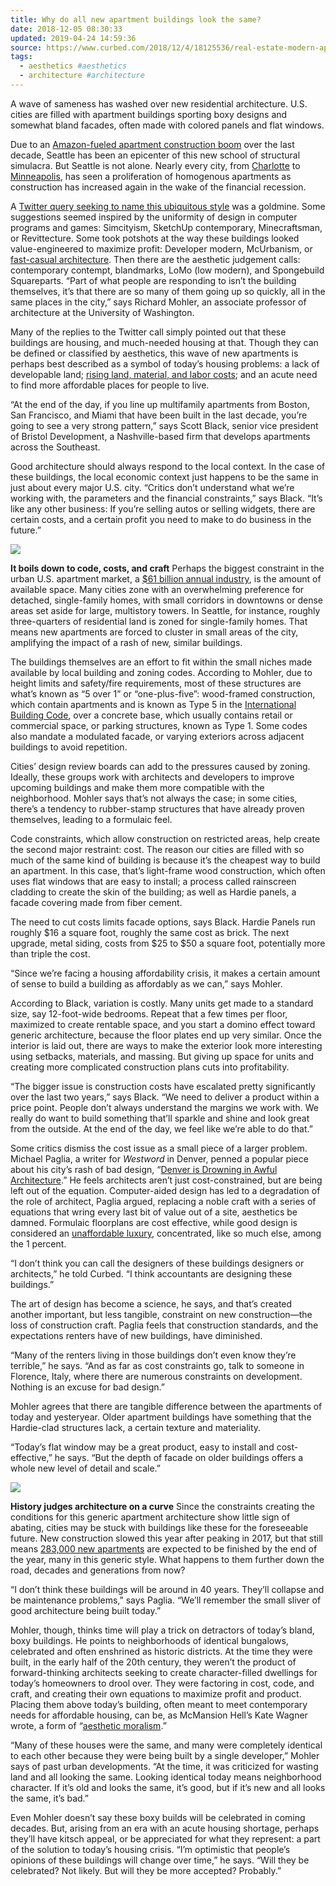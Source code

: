 ```yaml
---
title: Why do all new apartment buildings look the same?
date: 2018-12-05 08:30:33
updated: 2019-04-24 14:59:36
source: https://www.curbed.com/2018/12/4/18125536/real-estate-modern-apartment-architecture
tags:
  - aesthetics #aesthetics
  - architecture #architecture
---
```

A wave of sameness has washed over new residential architecture. U.S. cities are filled with apartment buildings sporting boxy designs and somewhat bland facades, often made with colored panels and flat windows.

Due to an [Amazon-fueled apartment construction boom][1] over the last decade, Seattle has been an epicenter of this new school of structural simulacra. But Seattle is not alone. Nearly every city, from [Charlotte][2] to [Minneapolis][3], has seen a proliferation of homogenous apartments as construction has increased again in the wake of the financial recession.

A [Twitter query seeking to name this ubiquitous style][4] was a goldmine. Some suggestions seemed inspired by the uniformity of design in computer programs and games: Simcityism, SketchUp contemporary, Minecraftsman, or Revittecture. Some took potshots at the way these buildings looked value-engineered to maximize profit: Developer modern, McUrbanism, or [fast-casual architecture][5]. Then there are the aesthetic judgement calls: contemporary contempt, blandmarks, LoMo (low modern), and Spongebuild Squareparts.
“Part of what people are responding to isn’t the building themselves, it’s that there are so many of them going up so quickly, all in the same places in the city,” says Richard Mohler, an associate professor of architecture at the University of Washington.

Many of the replies to the Twitter call simply pointed out that these buildings are housing, and much-needed housing at that. Though they can be defined or classified by aesthetics, this wave of new apartments is perhaps best described as a symbol of today’s housing problems: a lack of developable land; [rising land, material, and labor costs][6]; and an acute need to find more affordable places for people to live.

“At the end of the day, if you line up multifamily apartments from Boston, San Francisco, and Miami that have been built in the last decade, you’re going to see a very strong pattern,” says Scott Black, senior vice president of Bristol Development, a Nashville-based firm that develops apartments across the Southeast.

Good architecture should always respond to the local context. In the case of these buildings, the local economic context just happens to be the same in just about every major U.S. city.
“Critics don’t understand what we’re working with, the parameters and the financial constraints,” says Black. “It’s like any other business: If you’re selling autos or selling widgets, there are certain costs, and a certain profit you need to make to do business in the future.”

![](Why%20do%20all%20new%20apartment%20buildings%20look%20the%20same_.html.resources/CE258A34-0031-4CD7-AF2F-225E93CB00A4.jpg)

__It boils down to code, costs, and craft__
Perhaps the biggest constraint in the urban U.S. apartment market, a [$61 billion annual industry][7], is the amount of available space. Many cities zone with an overwhelming preference for detached, single-family homes, with small corridors in downtowns or dense areas set aside for large, multistory towers. In Seattle, for instance, roughly three-quarters of residential land is zoned for single-family homes. That means new apartments are forced to cluster in small areas of the city, amplifying the impact of a rash of new, similar buildings.

The buildings themselves are an effort to fit within the small niches made available by local building and zoning codes. According to Mohler, due to height limits and safety/fire requirements, most of these structures are what’s known as “5 over 1” or “one-plus-five”: wood-framed construction, which contain apartments and is known as Type 5 in the [International Building Code][8], over a concrete base, which usually contains retail or commercial space, or parking structures, known as Type 1. Some codes also mandate a modulated facade, or varying exteriors across adjacent buildings to avoid repetition.

Cities’ design review boards can add to the pressures caused by zoning. Ideally, these groups work with architects and developers to improve upcoming buildings and make them more compatible with the neighborhood. Mohler says that’s not always the case; in some cities, there’s a tendency to rubber-stamp structures that have already proven themselves, leading to a formulaic feel.

Code constraints, which allow construction on restricted areas, help create the second major restraint: cost. The reason our cities are filled with so much of the same kind of building is because it’s the cheapest way to build an apartment. In this case, that’s light-frame wood construction, which often uses flat windows that are easy to install; a process called rainscreen cladding to create the skin of the building; as well as Hardie panels, a facade covering made from fiber cement.

The need to cut costs limits facade options, says Black. Hardie Panels run roughly $16 a square foot, roughly the same cost as brick. The next upgrade, metal siding, costs from $25 to $50 a square foot, potentially more than triple the cost.

“Since we’re facing a housing affordability crisis, it makes a certain amount of sense to build a building as affordably as we can,” says Mohler.

According to Black, variation is costly. Many units get made to a standard size, say 12-foot-wide bedrooms. Repeat that a few times per floor, maximized to create rentable space, and you start a domino effect toward generic architecture, because the floor plates end up very similar. Once the interior is laid out, there are ways to make the exterior look more interesting using setbacks, materials, and massing. But giving up space for units and creating more complicated construction plans cuts into profitability.

“The bigger issue is construction costs have escalated pretty significantly over the last two years,” says Black. “We need to deliver a product within a price point. People don’t always understand the margins we work with. We really do want to build something that’ll sparkle and shine and look great from the outside. At the end of the day, we feel like we’re able to do that.”

Some critics dismiss the cost issue as a small piece of a larger problem. Michael Paglia, a writer for *Westword* in Denver, penned a popular piece about his city’s rash of bad design, “[Denver is Drowning in Awful Architecture][9].” He feels architects aren’t just cost-constrained, but are being left out of the equation. Computer-aided design has led to a degradation of the role of architect, Paglia argued, replacing a noble craft with a series of equations that wring every last bit of value out of a site, aesthetics be damned. Formulaic floorplans are cost effective, while good design is considered an [unaffordable luxury][10], concentrated, like so much else, among the 1 percent.

“I don’t think you can call the designers of these buildings designers or architects,” he told Curbed. “I think accountants are designing these buildings.”

The art of design has become a science, he says, and that’s created another important, but less tangible, constraint on new construction—the loss of construction craft. Paglia feels that construction standards, and the expectations renters have of new buildings, have diminished.

“Many of the renters living in those buildings don’t even know they’re terrible,” he says. “And as far as cost constraints go, talk to someone in Florence, Italy, where there are numerous constraints on development. Nothing is an excuse for bad design.”

Mohler agrees that there are tangible difference between the apartments of today and yesteryear. Older apartment buildings have something that the Hardie-clad structures lack, a certain texture and materiality.

“Today’s flat window may be a great product, easy to install and cost-effective,” he says. “But the depth of facade on older buildings offers a whole new level of detail and scale.”

![](Why%20do%20all%20new%20apartment%20buildings%20look%20the%20same_.html.resources/5779DE95-3A26-49D7-96CD-EEEA14B2CE18.jpg)

__History judges architecture on a curve__
Since the constraints creating the conditions for this generic apartment architecture show little sign of abating, cities may be stuck with buildings like these for the foreseeable future. New construction slowed this year after peaking in 2017, but that still means [283,000 new apartments][11] are expected to be finished by the end of the year, many in this generic style. What happens to them further down the road, decades and generations from now?

“I don’t think these buildings will be around in 40 years. They’ll collapse and be maintenance problems,” says Paglia. “We’ll remember the small sliver of good architecture being built today.”

Mohler, though, thinks time will play a trick on detractors of today’s bland, boxy buildings. He points to neighborhoods of identical bungalows, celebrated and often enshrined as historic districts. At the time they were built, in the early half of the 20th century, they weren’t the product of forward-thinking architects seeking to create character-filled dwellings for today’s homeowners to drool over. They were factoring in cost, code, and craft, and creating their own equations to maximize profit and product. Placing them above today’s building, often meant to meet contemporary needs for affordable housing, can be, as McMansion Hell’s Kate Wagner wrote, a form of “[aesthetic moralism][12].”

“Many of these houses were the same, and many were completely identical to each other because they were being built by a single developer,” Mohler says of past urban developments. “At the time, it was criticized for wasting land and all looking the same. Looking identical today means neighborhood character. If it’s old and looks the same, it’s good, but if it’s new and all looks the same, it’s bad.”

Even Mohler doesn’t say these boxy builds will be celebrated in coming decades. But, arising from an era with an acute housing shortage, perhaps they’ll have kitsch appeal, or be appreciated for what they represent: a part of the solution to today’s housing crisis.
“I’m optimistic that people’s opinions of these buildings will change over time,” he says. “Will they be celebrated? Not likely. But will they be more accepted? Probably.”

[1]: https://www.curbed.com/2017/10/17/16488894/amazon-seattle-headquarters-south-lake-union
[2]: https://www.charlotteobserver.com/news/business/article50548575.html
[3]: https://streets.mn/2015/02/24/how-the-city-of-minneapolis-actually-influences-building-design/
[4]: https://twitter.com/patrickcsisson/status/1067799771920965633
[5]: https://www.citylab.com/design/2017/10/the-problem-with-fast-casual-architecture/542934/
[6]: https://www.curbed.com/2018/6/19/17476360/housing-market-rebound-inequality-harvard-state-of-nations-housing
[7]: https://www.apartmentlist.com/rentonomics/increasing-importance-multifamily-construction/
[8]: https://codes.iccsafe.org/content/IBC2015/chapter-6-types-of-construction
[9]: https://www.westword.com/arts/denver-is-drowning-in-awful-architecture-here-are-the-hateful-eight-7818984
[10]: http://www.wbur.org/hereandnow/2017/10/16/luxury-condos-poor-architecture-mental-health
[11]: https://www.rentcafe.com/blog/rental-market/apartment-construction-is-finally-slowing-down-in-2018-after-a-6-year-upward-streak/
[12]: http://commonedge.org/architecture-aesthetic-moralism-and-the-crisis-of-urban-housing/